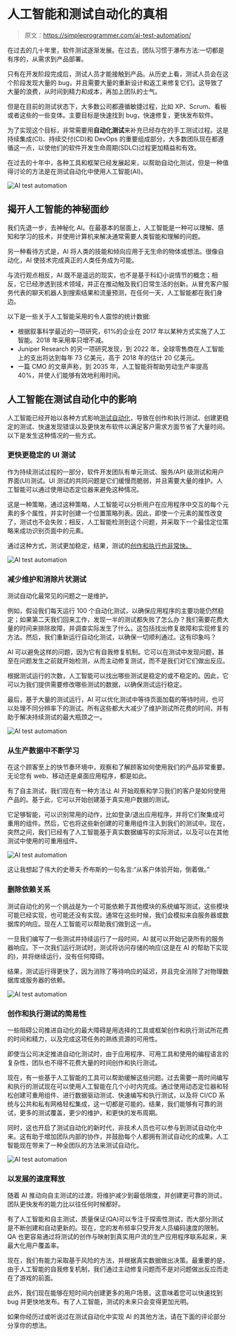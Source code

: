 # 人工智能和测试自动化的真相

> 原文：<https://simpleprogrammer.com/ai-test-automation/>

在过去的几十年里，软件测试逐渐发展。在过去，团队习惯于瀑布方法:一切都是有序的，从需求到产品部署。

只有在开发阶段完成后，测试人员才能接触到产品。从历史上看，测试人员会在这个阶段发现大量的 bug，并且需要大量的重新设计和返工来修复它们。这导致了大量的浪费，从时间到精力和成本，再加上团队的士气。

但是在目前的测试状态下，大多数公司都遵循敏捷过程，比如 XP、Scrum、看板或者这些的一些变体。主要目标是快速找到 bug，快速修复，更快发布软件。

为了实现这个目标，非常需要用**自动化测试**来补充已经存在的手工测试过程。这是持续集成(CI)、持续交付(CD)和 DevOps 的重要组成部分，大多数团队现在都遵循这一点，以使他们的软件开发生命周期(SDLC)过程更加精益和有效。

在过去的十年中，各种工具和框架已经发展起来，以帮助自动化测试，但是一种值得讨论的方法是在测试自动化中使用人工智能(AI)。

![AI test automation](img/fb23d180d7fa44757801f4cb44f3db37.png)

## 揭开人工智能的神秘面纱

我们先退一步，去神秘化 AI。在最基本的层面上，人工智能是一种可以理解、感知和学习的技术，并使用计算机来解决通常需要人类智能和理解的问题。

另一种看待方式是，AI 将人类的技能和倾向应用于无生命的物体或想法。很像自动化，AI 使技术完成真正的人类任务成为可能。

与流行观点相反，AI 既不是遥远的现实，也不是基于科幻小说情节的概念；相反，它已经渗透到技术领域，并正在推动触及我们日常生活的创新。从冒充客户服务代表的聊天机器人到搜索结果和流量预测，在任何一天，人工智能都在我们身边。

以下是一些关于人工智能采用的令人震惊的统计数据:

*   根据叙事科学最近的一项研究，61%的企业在 2017 年以某种方式实施了人工智能。2018 年采用率只增不减。
*   Juniper Research 的另一项研究发现，到 2022 年，全球零售商在人工智能上的支出将达到每年 73 亿美元，高于 2018 年的估计 20 亿美元。
*   一篇 CMO 的文章声称，到 2035 年，人工智能将帮助劳动生产率提高 40%，并使人们能够有效地利用时间。

## 人工智能在测试自动化中的影响

人工智能已经开始以各种方式影响[测试自动化](https://simpleprogrammer.com/ultimate-automation-testing-guide/)，导致在创作和执行测试、创建更稳定的测试、快速发现错误以及更快发布软件以满足客户需求方面节省了大量时间。以下是发生这种情况的一些方式。

### 更快更稳定的 UI 测试

作为持续测试过程的一部分，软件开发团队有单元测试、服务/API 级测试和用户界面(UI)测试。UI 测试的共同问题是它们缓慢而脆弱，并且需要大量的维护。人工智能可以通过使用动态定位器来避免这种情况。

这是一种策略，通过这种策略，人工智能可以分析用户在应用程序中交互的每个元素的多个属性，并实时创建一个位置策略列表。因此，即使一个元素的属性改变了，测试也不会失败；相反，人工智能检测到这个问题，并采取下一个最佳定位策略来成功识别页面中的元素。

通过这种方式，测试更加稳定，结果，测试的[创作和执行也非常快。](https://blog.testim.io/bringing-simplicity-to-authoring-and-execution-of-automated-tests/)

![AI test automation](img/b40b999bec243baf14a9630f590f266e.png)

### 减少维护**和消除片状测试**

测试自动化最常见的问题之一是维护。

例如，假设我们每天运行 100 个自动化测试，以确保应用程序的主要功能仍然稳定；如果第二天我们回来工作，发现一半的测试都失败了怎么办？我们需要花费大量的时间来排除故障，并调查实际发生了什么。这包括找出修复故障和实现修复的方法。然后，我们重新运行自动化测试，以确保一切顺利通过。这有印象吗？

AI 可以避免这样的问题，因为它有自我修复机制。它可以在测试中发现问题，甚至在问题发生之前就开始检测，从而主动修复测试，而不是我们对它们做出反应。

根据测试运行的次数，人工智能可以找出哪些测试是稳定的或不稳定的。因此，它可以为我们提供需要修改哪些测试的数据，以确保测试运行稳定。

最后，基于大量的测试运行，AI 可以优化测试中等待页面加载的等待时间，也可以处理不同分辨率下的测试。所有这些都大大减少了维护测试所花费的时间，并有助于解决持续测试的最大瓶颈之一。

![AI test automation](img/99a8336c78279c731531a7b67b42cedd.png)

### 从生产数据中不断学习

在这个顾客至上的快节奏环境中，观察和了解顾客如何使用我们的产品非常重要。无论您有 web、移动还是桌面应用程序，都是如此。

有了自主测试，我们现在有一种方法让 AI 开始观察和学习我们的客户是如何使用产品的。基于此，它可以开始创建基于真实用户数据的测试。

它足够智能，可以识别常用的动作，比如登录/退出应用程序，并将它们聚集成可重用的组件。然后，它也将这些新创建的可重用组件注入到我们的测试中。现在，突然之间，我们已经有了人工智能基于真实数据编写的实际测试，以及可以在其他测试中使用的可重用组件。

![AI test automation](img/56cd5d1956af69274a327123159c6d52.png)

这让我想起了伟大的史蒂夫·乔布斯的一句名言:“从客户体验开始，倒着做。”

### 删除依赖关系

测试自动化的另一个挑战是为一个可能依赖于其他模块的系统编写测试，这些模块可能已经实现，也可能还没有实现。通常在这些时候，我们会模拟来自服务器或数据库的响应。现在人工智能可以帮助我们做到这一点。

一旦我们编写了一些测试并持续运行了一段时间，AI 就可以开始记录所有的服务器响应。下一次我们运行测试时，测试将访问存储的响应(这是在 AI 的帮助下实现的)，并将继续运行，没有任何障碍。

结果，测试运行得更快了，因为消除了等待响应的延迟，并且完全消除了对物理数据库或服务器的依赖。

![AI test automation](img/ff0402d17e2ba39517c57f7a2313b628.png)

### 创作和执行测试的简易性

一些阻碍公司推进自动化的最大障碍是用选择的工具或框架创作和执行测试所花费的时间和精力，以及完成这项任务的熟练资源的可用性。

即使当公司决定推进自动化测试时，由于应用程序、可用工具和使用的编程语言的复杂性，团队也不得不花费大量的时间创作和执行测试。

现在，有一些基于人工智能的工具可以帮助缓解这些问题。过去需要一周时间编写和执行的测试现在可以使用人工智能在几个小时内完成。通过使用动态定位器和轻松创建可重用组件、进行数据驱动测试、快速编写和执行测试，以及将 CI/CD 系统与公共和私有网格轻松集成，这一切都是可能的。结果，我们能够有可靠的测试，更多的测试覆盖，更少的维护，和更快的发布周期。

同时，这也开启了测试自动化的新时代，非技术人员也可以参与到测试自动化中来。这有助于增加团队内部的协作，并鼓励每个人都拥有测试自动化的成果。人工智能现在带来了一种全团队的方法来测试自动化。

![AI test automation](img/f6c563265117db593cdef3ec4d4eac62.png)

### 以发展的速度释放

随着 AI 推动向自主测试的过渡，将维护减少到最低限度，并创建更可靠的测试，团队更快发布的能力比以往任何时候都好。

有了人工智能和自主测试，质量保证(QA)可以专注于探索性测试，而大部分测试是不断创建和自动更新的。现在，您的发布频率只受开发人员编码速度的限制。QA 也更容易通过将测试的创作与映射到真实用户流的生产应用程序联系起来，来最大化用户覆盖率。

现在，我们有能力采取基于风险的方法，并根据真实数据做出决策。最重要的是，由于人工智能的自我修复机制，我们通过主动修复问题而不是对问题做出反应而走在了游戏的前面。

此外，我们现在能够在短时间内创建更多的用户场景。这意味着您可以快速找到 bug 并更快地发布。有了人工智能，测试的未来只会变得更加光明。

如果你经历过或听说过在测试自动化中实现 AI 的其他方法，请在下面的评论部分分享你的想法。